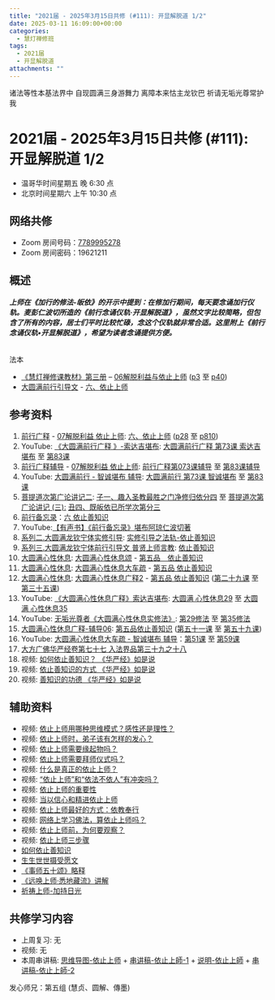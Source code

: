 ```yaml
---
title: "2021届 - 2025年3月15日共修 (#111): 开显解脱道 1/2"
date: 2025-03-11 16:09:00+00:00
categories:
  - 慧灯禅修班
tags:
  - 2021届
  - 开显解脱道
attachments: ""
---
```

诸法等性本基法界中 自现圆满三身游舞力
离障本来怙主龙钦巴 祈请无垢光尊常护我

# 2021届 - 2025年3月15日共修 (#111): 开显解脱道 1/2

* 温哥华时间星期五 晚 6:30 点
* 北京时间星期六 上午 10:30 点

## 网络共修

* Zoom 房间号码：[7789995278](https://zoom.us/j/7789995278)
* Zoom 房间密码：19621211

## 概述

##### [](https://fohuifayu.com/index.php/huideng-jiangtang/chanxiuke/zen-03/8655-zen03-ygbx)上师在《加行的修法-皈依》的开示中提到：在修加行期间，每天要念诵加行仪轨。麦彭仁波切所造的《前行念诵仪轨·开显解脱道》，虽然文字比较简略，但包含了所有的内容，居士们平时比较忙碌，念这个仪轨就非常合适。这里附上《前行念诵仪轨•开显解脱道》，希望为读者念诵提供方便。


###### 
法本

* [](<>)[](<>)[](<>)[《慧灯禅修课教材》第三册](https://huidengchanxiu.net/books/b3/) – [06解脱利益与依止上师](https://huidengchanxiu.net/books/b3/3-06/) ([p3](https://huidengchanxiu.net/books/b3/3-06/#p3) 至 [p40](https://huidengchanxiu.net/books/b3/3-06/#p40))[](<>)
* [大圆满前行引导文](https://huidengchanxiu.net/refs/qxgs/dymqx-fcgs/) - [](<>)[](<>)[](<>)[六、依止上师](https://huidengchanxiu.net/refs/qxgs/dymqx-fcgs/#%E5%85%AD%E4%BE%9D%E6%AD%A2%E4%B8%8A%E5%B8%88)

## 参考资料

1. [](<>)[前行广释](https://huidengchanxiu.net/refs/qxgs) - [07解脱利益 依止上师](https://huidengchanxiu.net/refs/qxgs/qxgs-07jtly): [六、依止上师](https://huidengchanxiu.net/refs/qxgs/qxgs-07jtly#%E5%85%AD%E4%BE%9D%E6%AD%A2%E4%B8%8A%E5%B8%88) ([p28](https://huidengchanxiu.net/refs/qxgs/qxgs-07jtly#p28) 至 [p810](https://huidengchanxiu.net/refs/qxgs/qxgs-07jtly#p810))
2. YouTube: [《大圆满前行广释 》-索达吉堪布](https://www.youtube.com/playlist?list=PL0ERwy6s1uTeLz5leHEj-VcSWrU6TnVMW): [大圆满前行广释 第73课 索达吉堪布](https://www.youtube.com/watch?v=rL8wh08iRDU&list=PL0ERwy6s1uTeLz5leHEj-VcSWrU6TnVMW&index=72) 至 [第83课](https://www.youtube.com/watch?v=p2ou-Y8BTDo&list=PL0ERwy6s1uTeLz5leHEj-VcSWrU6TnVMW&index=82) 
3. [前行广释辅导](https://huidengchanxiu.net/refs/fudao/) - [07解脱利益 依止上师](https://huidengchanxiu.net/refs/qxgs/fudao/qxgsfd-07jtly/): [前行广释第073课辅导](https://huidengchanxiu.net/refs/qxgs/fudao/qxgsfd-07jtly/#%E5%89%8D%E8%A1%8C%E5%B9%BF%E9%87%8A%E7%AC%AC073%E8%AF%BE%E8%BE%85%E5%AF%BC) 至 [第83课辅导](https://huidengchanxiu.net/refs/qxgs/fudao/qxgsfd-07jtly/#%E5%89%8D%E8%A1%8C%E5%B9%BF%E9%87%8A%E7%AC%AC083%E8%AF%BE%E8%BE%85%E5%AF%BC)
4. YouTube: [大圆满前行 - 智诚堪布 辅导](https://www.youtube.com/playlist?list=PL5y-PP7QihJ1FDiiv_7WsC1qogohiquEL): [大圆满前行 第73课 智诚堪布](https://www.youtube.com/watch?v=yJa34RsDJQg&list=PL5y-PP7QihJ1FDiiv_7WsC1qogohiquEL&index=73&t=1s) 至 [第83课](https://www.youtube.com/watch?v=vSCphQizDfI&list=PL5y-PP7QihJ1FDiiv_7WsC1qogohiquEL&index=83)
5. [菩提道次第广论讲记二](https://huidengchanxiu.net/refs/ptdcdgl/2): [子一、趣入圣教最胜之门净修归依分四](https://huidengchanxiu.net/refs/ptdcdgl/2#%E5%AD%90%E4%B8%80%E8%B6%A3%E5%85%A5%E5%9C%A3%E6%95%99%E6%9C%80%E8%83%9C%E4%B9%8B%E9%97%A8%E5%87%80%E4%BF%AE%E5%BD%92%E4%BE%9D%E5%88%86%E5%9B%9B-%E7%94%B1%E4%BE%9D%E4%BD%95%E4%BA%8B%E4%B8%BA%E5%BD%92%E4%BE%9D%E5%9B%A0--%E7%94%B1%E4%BE%9D%E5%BD%BC%E6%95%85%E6%89%80%E5%BD%92%E4%B9%8B%E5%A2%83--%E7%94%B1%E4%BD%95%E9%81%93%E7%90%86%E8%80%8C%E6%AD%A3%E5%BD%92%E4%BE%9D--%E6%97%A2%E5%BD%92%E4%BE%9D%E5%B7%B2%E6%89%80%E5%AD%A6%E6%AC%A1%E7%AC%AC) 至 [菩提道次第广论讲记 (三):](https://huidengchanxiu.net/refs/ptdcdgl/3) [丑四、既皈依已所学次第分三](https://huidengchanxiu.net/refs/ptdcdgl/3#%E4%B8%91%E5%9B%9B%E6%97%A2%E7%9A%88%E4%BE%9D%E5%B7%B2%E6%89%80%E5%AD%A6%E6%AC%A1%E7%AC%AC%E5%88%86%E4%B8%89-%E6%91%84%E5%88%86%E4%B8%AD%E5%87%BA--%E6%95%99%E6%8E%88%E4%B8%AD%E5%87%BA--%E9%81%A3%E9%99%A4%E4%B8%8D%E6%B8%85%E5%87%80)
6. [前行备忘录](https://huidengchanxiu.net/refs/qxbwl/)：[六 依止善知识](https://huidengchanxiu.net/refs/qxbwl/#%E5%85%AD-%E4%BE%9D%E6%AD%A2%E5%96%84%E7%9F%A5%E8%AF%86)
7. [](https://huidengchanxiu.net/refs/qxbwl/#%E5%85%AD-%E4%BE%9D%E6%AD%A2%E5%96%84%E7%9F%A5%E8%AF%86)YouTube:[【有声书】《前行备忘录》堪布阿琼仁波切著](https://www.youtube.com/playlist?list=PLpQ93rK3nqoAm3Uqmur-FOkedJK_jhIzF)
8. [系列二.大圆满龙钦宁体实修引导](https://www.xianmixuezi.com/%E5%A4%A7%E5%9C%86%E6%BB%A1%E5%89%8D%E8%A1%8C/%E7%B3%BB%E5%88%97%E4%BA%8C-%E5%89%8D%E8%A1%8C%E5%AE%9E%E4%BF%AE%E5%BC%95%E5%AF%BC): [实修引导之法轨-依止善知识](https://www.xianmixuezi.com/%E5%A4%A7%E5%9C%86%E6%BB%A1%E5%89%8D%E8%A1%8C/%E7%B3%BB%E5%88%97%E4%BA%8C-%E5%89%8D%E8%A1%8C%E5%AE%9E%E4%BF%AE%E5%BC%95%E5%AF%BC/%E5%AE%9E%E4%BF%AE%E5%BC%95%E5%AF%BC%E4%B9%8B%E6%B3%95%E8%BD%A8-%E4%BE%9D%E6%AD%A2%E5%96%84%E7%9F%A5%E8%AF%86/)
9. [系列三.大圆满龙钦宁体前行引导文 普贤上师言教](https://www.xianmixuezi.com/%E5%A4%A7%E5%9C%86%E6%BB%A1%E5%89%8D%E8%A1%8C/%E7%B3%BB%E5%88%97%E4%B8%89-%E6%99%AE%E8%B4%A4%E4%B8%8A%E5%B8%88%E8%A8%80%E6%95%99): [依止善知识](https://www.xianmixuezi.com/%E5%A4%A7%E5%9C%86%E6%BB%A1%E5%89%8D%E8%A1%8C/%E7%B3%BB%E5%88%97%E4%B8%89-%E6%99%AE%E8%B4%A4%E4%B8%8A%E5%B8%88%E8%A8%80%E6%95%99/%E6%99%AE%E8%B4%A4%E4%B8%8A%E5%B8%88%E8%A8%80%E6%95%99-%E4%BE%9D%E6%AD%A2%E5%96%84%E7%9F%A5%E8%AF%86/)
10. [](https://huidengchanxiu.net/refs/ptdcdgl/3#%E4%B8%91%E5%9B%9B%E6%97%A2%E7%9A%88%E4%BE%9D%E5%B7%B2%E6%89%80%E5%AD%A6%E6%AC%A1%E7%AC%AC%E5%88%86%E4%B8%89-%E6%91%84%E5%88%86%E4%B8%AD%E5%87%BA--%E6%95%99%E6%8E%88%E4%B8%AD%E5%87%BA--%E9%81%A3%E9%99%A4%E4%B8%8D%E6%B8%85%E5%87%80)[大圆满心性休息](https://huidengchanxiu.net/refs/dymxxxx): [大圆满心性休息颂](https://huidengchanxiu.net/refs/dymxxxx/dymxxxx) - [第五品　依止善知识](https://huidengchanxiu.net/refs/dymxxxx/dymxxxx#%E7%AC%AC%E4%BA%94%E5%93%81%E4%BE%9D%E6%AD%A2%E5%96%84%E7%9F%A5%E8%AF%86)
11. [](https://huidengchanxiu.net/refs/dymxxxx/dymxxxx#%E7%AC%AC%E4%BA%94%E5%93%81%E4%BE%9D%E6%AD%A2%E5%96%84%E7%9F%A5%E8%AF%86)[大圆满心性休息](https://huidengchanxiu.net/refs/dymxxxx): [](https://huidengchanxiu.net/refs/dymxxxx/dymxxxx)[大圆满心性休息大车疏](https://huidengchanxiu.net/refs/dymxxxx/dymxxxx-dcs) - [第五品 依止善知识](https://huidengchanxiu.net/refs/dymxxxx/dymxxxx-dcs#%E7%AC%AC%E4%BA%94%E5%93%81-%E4%BE%9D%E6%AD%A2%E5%96%84%E7%9F%A5%E8%AF%86)
12. [大圆满心性休息](https://huidengchanxiu.net/refs/dymxxxx): [](<>)[大圆满心性休息广释2](https://huidengchanxiu.net/refs/dymxxxx/dymxxxx-gs2) - [第五品 依止善知识](https://huidengchanxiu.net/refs/dymxxxx/dymxxxx-gs2#%E7%AC%AC%E4%BA%94%E5%93%81-%E4%BE%9D%E6%AD%A2%E5%96%84%E7%9F%A5%E8%AF%86) ([第二十九课](https://huidengchanxiu.net/refs/dymxxxx/dymxxxx-gs2#%E7%AC%AC%E4%BA%8C%E5%8D%81%E4%B9%9D%E8%AF%BE) 至 [第三十五课](https://huidengchanxiu.net/refs/dymxxxx/dymxxxx-gs2#%E7%AC%AC%E4%B8%89%E5%8D%81%E4%BA%94%E8%AF%BE))
13. YouTube: [《大圆满心性休息广释》索达吉堪布](https://www.youtube.com/playlist?list=PLAnEIprIVklebrDFUKaC67LssdOO2y87p): [大圆满 心性休息29](https://www.youtube.com/watch?v=5mc4WpN2Sq0&list=PLAnEIprIVklebrDFUKaC67LssdOO2y87p&index=29) 至 [大圆满 心性休息35](https://www.youtube.com/watch?v=0qG05jY6Ti8&list=PLAnEIprIVklebrDFUKaC67LssdOO2y87p&index=35)
14. YouTube: [无垢光尊者《大圆满心性休息实修法》](https://www.youtube.com/playlist?list=PLpQ93rK3nqoCNCcTfGnBgXxfI7nffNcAI): [第29修法](https://www.youtube.com/watch?v=8ogVQlFz23A&list=PLpQ93rK3nqoCNCcTfGnBgXxfI7nffNcAI&index=30) 至 [第35修法](https://www.youtube.com/watch?v=2aHgX2yCo-8&list=PLpQ93rK3nqoCNCcTfGnBgXxfI7nffNcAI&index=36)
15. [大圆满心性休息广释-辅导06](https://huidengchanxiu.net/refs/dymxxxx/fudao/fd-06): [第五品依止善知识](https://huidengchanxiu.net/refs/dymxxxx/fudao/fd-06#%E7%AC%AC%E4%BA%94%E5%93%81%E4%BE%9D%E6%AD%A2%E5%96%84%E7%9F%A5%E8%AF%86) ([第五十一课](https://huidengchanxiu.net/refs/dymxxxx/fudao/fd-06#%E7%AC%AC%E4%BA%94%E5%8D%81%E4%B8%80%E8%AF%BE) 至 [第五十九课](https://huidengchanxiu.net/refs/dymxxxx/fudao/fd-06#%E7%AC%AC%E4%BA%94%E5%8D%81%E4%B9%9D%E8%AF%BE))
16. YouTube: [大圆满心性休息大车疏 - 智诚堪布 辅导](https://www.youtube.com/playlist?list=PL5y-PP7QihJ1Gh3w_hYZMkn4AWFXr_2iu)：[第51课](https://www.youtube.com/watch?v=0uMOdVC9MkE&list=PL5y-PP7QihJ1Gh3w_hYZMkn4AWFXr_2iu&index=52) 至 [第59课](https://www.youtube.com/watch?v=jU0IzRynt48&list=PL5y-PP7QihJ1Gh3w_hYZMkn4AWFXr_2iu&index=60)
17. [大方广佛华严经卷第七十七 入法界品第三十九之十八](https://fohuifayu.com/index.php/other-column/xiangguan-jinglun/jingdian/guangfo-huayanjing/8376-d41)
18. [](https://fohuifayu.com/index.php/other-column/xiangguan-jinglun/jingdian/guangfo-huayanjing/8376-d41)视频: [如何依止善知识？ 《华严经》如是说 ](https://fohuifayu.com/index.php/shipin-jingcui/jingcai-shipin/10238-y17090-y11?title=)
19. 视频: [依止善知识的方式 《华严经》如是说](https://fohuifayu.com/index.php/shipin-jingcui/jingcai-shipin/10236-y17090-y09?title=)
20. 视频: [善知识的功德  《华严经》如是说](https://fohuifayu.com/index.php/shipin-jingcui/jingcai-shipin/10237-y17090-y10?title=)

## **辅助资料**

* 视频: [](<>)[依止上师用哪种思维模式？感性还是理性？](https://fohuifayu.com/index.php/shipin-jingcui/wenda-zhailu/8615-v21021-v11)[](https://fohuifayu.com/index.php/shipin-jingcui/wenda-zhailu/8615-v21021-v11)
* 视频: [依止上师时，弟子该有怎样的发心？](https://fohuifayu.com/index.php/shipin-jingcui/wenda-zhailu/5419-W19029-V03?title=)
* 视频: [依止上师需要缘起物吗？](https://fohuifayu.com/index.php/shipin-jingcui/wenda-zhailu/5208-W19028-V08?title=)
* 视频: [依止上师需要拜师仪式吗？](https://fohuifayu.com/index.php/shipin-jingcui/wenda-zhailu/5207-W19028-V07?title=)
* 视频: [什么是真正的依止上师？](https://fohuifayu.com/index.php/shipin-jingcui/wenda-zhailu/5205-W19028-V05?title=)
* 视频: [“依止上师”和“依法不依人”有冲突吗？](https://fohuifayu.com/index.php/shipin-jingcui/wenda-zhailu/3800-V16125-V04?title=)
* 视频: [依止上师的重要性](https://fohuifayu.com/index.php/shipin-jingcui/jingcai-shipin/2324-Y00110?title=)
* 视频: [当以信心和精进依止上师](https://fohuifayu.com/index.php/shipin-jingcui/jingcai-shipin/1555-Y00040?title=)
* 视频: [依止上师最好的方式：依教奉行](https://fohuifayu.com/index.php/shipin-jingcui/jingcai-shipin/10267-y17090-y12?title=)
* 视频: [网络上学习佛法，算依止上师吗？](https://fohuifayu.com/index.php/shipin-jingcui/wenda-zhailu/10263-w17052-v04?title=)
* 视频: [依止上师前，为何要观察？](https://fohuifayu.com/index.php/shipin-jingcui/jingcai-shipin/10177-y17090-y04?title=)
* 视频: [依止上师三步骤](https://fohuifayu.com/index.php/shipin-jingcui/jingcai-shipin/10163-y17090-y03?title=)
* [](<>)[如何依止善知识](https://www.xianmixuezi.com/%E9%81%93%E6%AC%A1%E7%AC%AC%E6%96%87%E5%BA%93/%E5%A6%82%E4%BD%95%E4%BE%9D%E6%AD%A2%E5%96%84%E7%9F%A5%E8%AF%86)
* [生生世世摄受愿文](https://www.xianmixuezi.com/%E6%B3%95%E7%8E%8B%E8%91%97%E4%BD%9C%E8%AF%91%E4%BC%A0/%E6%B3%95%E7%8E%8B%E8%91%97%E4%BD%9C%E8%AF%91%E4%BC%A09-%E7%94%9F%E7%94%9F%E4%B8%96%E4%B8%96%E6%91%84%E5%8F%97%E6%84%BF%E6%96%87)
* [《事师五十颂》略释](https://www.zhihuihai.net/%E5%AD%A6%E4%BD%9B%E4%B9%8B%E5%AE%B6/%E9%AB%98%E7%BA%A7%E8%AF%BE%E7%A8%8B/%E8%BF%87%E6%B8%A1/%E4%BA%8B%E5%B8%88%E4%BA%94%E5%8D%81%E9%A2%82)
* [《远唤上师·悉地藏流》讲解](https://www.zhihuihai.net/%E6%99%BA%E6%82%B2%E5%AD%A6%E5%A0%82/%E5%BE%80%E5%B9%B4%E4%BC%A0%E6%B3%95/%E8%BF%9C%E5%94%A4%E4%B8%8A%E5%B8%88%E6%82%89%E5%9C%B0%E8%97%8F%E6%B5%81)
* [祈祷上师-加持日光](https://www.zhihuihai.net/%E6%B3%95%E9%9B%A8%E6%99%AE%E6%B6%A6/%E7%BD%91%E7%BB%9C%E5%BC%80%E7%A4%BA/%E7%A5%88%E7%A5%B7%E4%B8%8A%E5%B8%88-%E5%8A%A0%E6%8C%81%E6%97%A5%E5%85%89)

## **共修学习内容**

* 上周复习: [](<>)[](<>)[](<>)[](<>)[](<>)[](<>)[](<>)无
* 视频: [](<>)无
* 本周串讲稿: [](<>)[](<>)[](<>)[](<>)[](<>)[思维导图-依止上师](/f/up/思维导图-依止上师.pdf) + [串讲稿-依止上師-1](/f/up/串讲稿-依止上師-1.docx) + [](/f/up/说明-依止上師.png)[说明-依止上師](/f/up/说明-依止上師.png) + [串讲稿-依止上師-2](/f/up/串讲稿-依止上師-2.docx)

发心师兄：第五组 (慧贞、圆解、傳墨)
